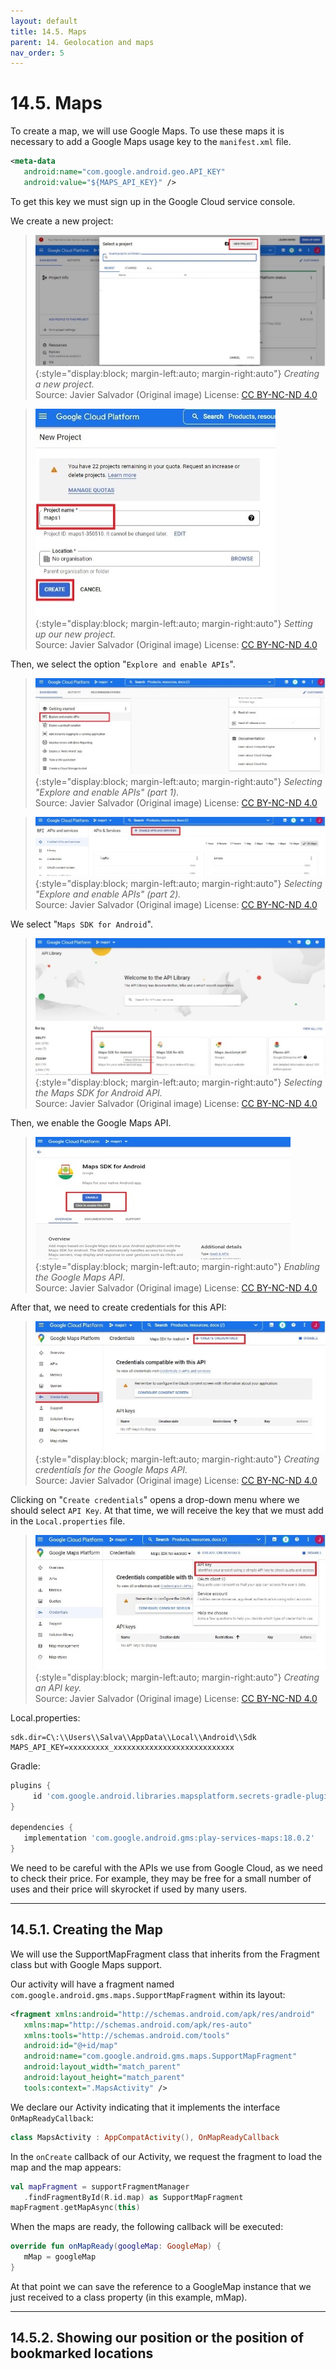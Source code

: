 ```yaml
---
layout: default
title: 14.5. Maps
parent: 14. Geolocation and maps
nav_order: 5
---
```


# 14.5. Maps

To create a map, we will use Google Maps. To use these maps it is necessary to add a Google Maps usage key to the `manifest.xml` file.

```xml
<meta-data
   android:name="com.google.android.geo.API_KEY"
   android:value="${MAPS_API_KEY}" />
```

To get this key we must sign up in the Google Cloud service console.

We create a new project:

> ![Creating a new project](/images/14/new-project.jpg){:style="display:block; margin-left:auto; margin-right:auto"}
> *Creating a new project.*  
> Source: Javier Salvador (Original image) License: [CC BY-NC-ND 4.0](https://creativecommons.org/licenses/by-nc-nd/4.0/)


> ![Setting up our new project](/images/14/project-setup.jpg){:style="display:block; margin-left:auto; margin-right:auto"}
> *Setting up our new project.*  
> Source: Javier Salvador (Original image) License: [CC BY-NC-ND 4.0](https://creativecommons.org/licenses/by-nc-nd/4.0/)

Then, we select the option "`Explore and enable APIs`".

> ![Selecting "Explore and enable APIs" (part 1).](/images/14/explore1.jpg){:style="display:block; margin-left:auto; margin-right:auto"}
> *Selecting "Explore and enable APIs" (part 1).*  
> Source: Javier Salvador (Original image) License: [CC BY-NC-ND 4.0](https://creativecommons.org/licenses/by-nc-nd/4.0/)

> ![Selecting "Explore and enable APIs" (part 2).](/images/14/explore2.jpg){:style="display:block; margin-left:auto; margin-right:auto"}
> *Selecting "Explore and enable APIs" (part 2).*  
> Source: Javier Salvador (Original image) License: [CC BY-NC-ND 4.0](https://creativecommons.org/licenses/by-nc-nd/4.0/)

We select "`Maps SDK for Android`".

> ![Selecting the Maps SDK for Android API.](/images/14/select-api.jpg){:style="display:block; margin-left:auto; margin-right:auto"}
> *Selecting the Maps SDK for Android API.*  
> Source: Javier Salvador (Original image) License: [CC BY-NC-ND 4.0](https://creativecommons.org/licenses/by-nc-nd/4.0/)

Then, we enable the Google Maps API.

> ![Enabling the Google Maps API.](/images/14/enable-api.jpg){:style="display:block; margin-left:auto; margin-right:auto"}
> *Enabling the Google Maps API.*  
> Source: Javier Salvador (Original image) License: [CC BY-NC-ND 4.0](https://creativecommons.org/licenses/by-nc-nd/4.0/)

After that, we need to create credentials for this API:

> ![Creating credentials for the Google Maps API.](/images/14/credentials.jpg){:style="display:block; margin-left:auto; margin-right:auto"}
> *Creating credentials for the Google Maps API.*  
> Source: Javier Salvador (Original image) License: [CC BY-NC-ND 4.0](https://creativecommons.org/licenses/by-nc-nd/4.0/)

Clicking on "`Create credentials`" opens a drop-down menu where we should select `API Key`. 
At that time, we will receive the key that we must add in the `Local.properties` file.

> ![Creating an API key.](/images/14/api-key.jpg){:style="display:block; margin-left:auto; margin-right:auto"}
> *Creating an API key.*  
> Source: Javier Salvador (Original image) License: [CC BY-NC-ND 4.0](https://creativecommons.org/licenses/by-nc-nd/4.0/)

Local.properties:
```
sdk.dir=C\:\\Users\\Salva\\AppData\\Local\\Android\\Sdk
MAPS_API_KEY=xxxxxxxxx_xxxxxxxxxxxxxxxxxxxxxxxxxxx
```

Gradle:

```gradle
plugins {
     id 'com.google.android.libraries.mapsplatform.secrets-gradle-plugin'
}

dependencies {
   implementation 'com.google.android.gms:play-services-maps:18.0.2'
}
```

We need to be careful with the APIs we use from Google Cloud, as we need to check their price. For example, they may be free for a small number of uses and their price will skyrocket if used by many users.

---

## 14.5.1. Creating the Map


We will use the SupportMapFragment class that inherits from the Fragment class but with Google Maps support.

Our activity will have a fragment named `com.google.android.gms.maps.SupportMapFragment` within its layout:

```xml
<fragment xmlns:android="http://schemas.android.com/apk/res/android"
   xmlns:map="http://schemas.android.com/apk/res-auto"
   xmlns:tools="http://schemas.android.com/tools"
   android:id="@+id/map"
   android:name="com.google.android.gms.maps.SupportMapFragment"
   android:layout_width="match_parent"
   android:layout_height="match_parent"
   tools:context=".MapsActivity" />
```

We declare our Activity indicating that it implements the interface `OnMapReadyCallback`:
```kotlin
class MapsActivity : AppCompatActivity(), OnMapReadyCallback
```


In the `onCreate` callback of our Activity, we request the fragment to load the map and the map appears:

```kotlin
val mapFragment = supportFragmentManager
   .findFragmentById(R.id.map) as SupportMapFragment
mapFragment.getMapAsync(this)
```

When the maps are ready, the following callback will be executed:

```kotlin
override fun onMapReady(googleMap: GoogleMap) {
   mMap = googleMap
}
```

At that point we can save the reference to a GoogleMap instance that we just received to a class property (in this example, mMap).

---

## 14.5.2. Showing our position or the position of bookmarked locations

